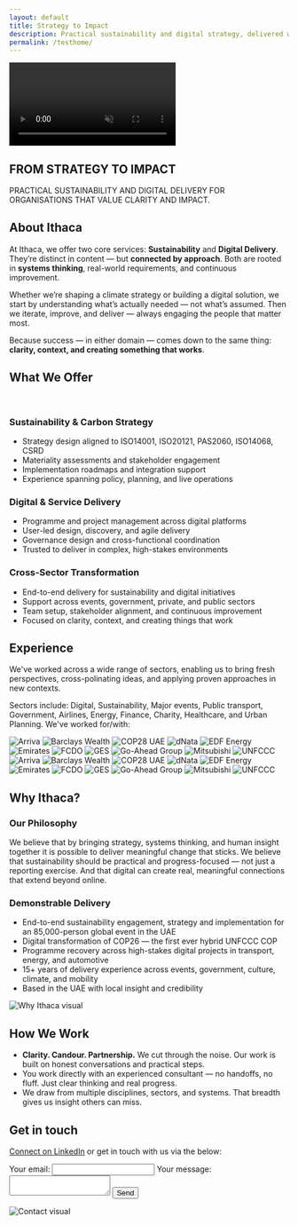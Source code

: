 ```yaml
---
layout: default
title: Strategy to Impact
description: Practical sustainability and digital strategy, delivered with clarity and purpose.
permalink: /testhome/
---
```


<style>
/* TESTING STUFF */

/* Section Title formatting 
TRY: Area Extended force caps
WITH:                         */
.alter-sect-title {
  text-transform: uppercase;
}

.alter-hero-shadow {
  text-shadow:
    /* H offset, V offset, blur radius, (colour, opacity) */
    0 4px 12px rgba(254, 148, 0, 0.9);
}
</style>

<section id="hero" class="section-hero">
  <div class="hero-video-wrapper">
    <video autoplay loop muted playsinline class="hero-video">
      <source src="/assets/videos/hero-river-sml.mp4?v=1" type="video/mp4">
      Your browser does not support the video tag.
    </video>
    <div class="hero-content alter-sect-title">
      <h1>From Strategy to Impact</h1>
      <p>Practical sustainability and digital delivery for organisations that value clarity and impact.</p>
    </div>
  </div>
</section>

<section id="about" class="section">
    <div class="section-title">
      <h2>About Ithaca</h2>
    </div>
    <div class="section-flex">
      <div class="text">
        <p>At Ithaca, we offer two core services: <strong>Sustainability</strong> and <strong>Digital Delivery</strong>. They’re distinct in content — but <strong>connected by approach</strong>. Both are rooted in <strong>systems thinking</strong>, real-world requirements, and continuous improvement.</p>
        <p>Whether we’re shaping a climate strategy or building a digital solution, we start by understanding what’s actually needed — not what’s assumed. Then we iterate, improve, and deliver — always engaging the people that matter most.</p>
        <p>Because success — in either domain — comes down to the same thing: <strong>clarity, context, and creating something that works</strong>.</p>
      </div>
    </div>
</section>

<section id="services" class="section-services highlighted">
  <div class="section-title">
    <h2>What We Offer</h2>
    <br>
  </div>
  <div class="services-grid">
    <div class="service-card">
      <h3>Sustainability & Carbon Strategy</h3>
      <ul>
        <li>Strategy design aligned to ISO14001, ISO20121, PAS2060, ISO14068, CSRD</li>
        <li>Materiality assessments and stakeholder engagement</li>
        <li>Implementation roadmaps and integration support</li>
        <li>Experience spanning policy, planning, and live operations</li>
      </ul>
    </div>
    <div class="service-card">
      <h3>Digital & Service Delivery</h3>
      <ul>
        <li>Programme and project management across digital platforms</li>
        <li>User-led design, discovery, and agile delivery</li>
        <li>Governance design and cross-functional coordination</li>
        <li>Trusted to deliver in complex, high-stakes environments</li>
      </ul>
    </div>
    <div class="service-card">
      <h3>Cross-Sector Transformation</h3>
      <ul>
        <li>End-to-end delivery for sustainability and digital initiatives</li>
        <li>Support across events, government, private, and public sectors</li>
        <li>Team setup, stakeholder alignment, and continuous improvement</li>
        <li>Focused on clarity, context, and creating things that work</li>
      </ul>
    </div>
  </div>
</section>

<section id="experience" class="section with-background">
    <div class="section-title">
      <h2>Experience</h2>
    </div>
    <div class="section-flex">
      <div class="text">
        <p>We've worked across a wide range of sectors, enabling us to bring fresh perspectives, cross-polinating ideas, and applying proven approaches in new contexts.</p>
        <p>Sectors include: Digital, Sustainability, Major events, Public transport, Government, Airlines, Energy, Finance, Charity, Healthcare, and Urban Planning.  We've worked for/with:</p>
        <div class="brand-logo-scroll">
          <div class="scroll-track">
            <!-- First set of logos -->
            <div class="logo-group">
              <img src="/assets/images/xplogos/xpLogo_arriva.jpg" alt="Arriva" />
              <img src="/assets/images/xplogos/xpLogo_BarclaysWealth.png" alt="Barclays Wealth" />
              <img src="/assets/images/xplogos/xpLogo_COP28_2.webp" alt="COP28 UAE" />
              <img src="/assets/images/xplogos/xplogo_dnata.png" alt="dNata" />
              <img src="/assets/images/xplogos/xpLogo_EDF.png" alt="EDF Energy" />
              <img src="/assets/images/xplogos/xpLogo_Emirates.png" alt="Emirates" />
              <img src="/assets/images/xplogos/xpLogo_FCDO2.png" alt="FCDO" />
              <img src="/assets/images/xplogos/xpLogo_GES.jpeg" alt="GES" />
              <img src="/assets/images/xplogos/xpLogo_Go_Ahead_logo.png" alt="Go-Ahead Group" />
              <img src="/assets/images/xplogos/xpLogo_mitsubishi.png" alt="Mitsubishi" />
              <img src="/assets/images/xplogos/xpLogo_UNFCCC.png" alt="UNFCCC" />
            </div>
        <!-- Duplicate set for seamless loop -->
            <div class="logo-group">
              <img src="/assets/images/xplogos/xpLogo_arriva.jpg" alt="Arriva" />
              <img src="/assets/images/xplogos/xpLogo_BarclaysWealth.png" alt="Barclays Wealth" />
              <img src="/assets/images/xplogos/xpLogo_COP28_2.webp" alt="COP28 UAE" />
              <img src="/assets/images/xplogos/xplogo_dnata.png" alt="dNata" />
              <img src="/assets/images/xplogos/xpLogo_EDF.png" alt="EDF Energy" />
              <img src="/assets/images/xplogos/xpLogo_Emirates.png" alt="Emirates" />
              <img src="/assets/images/xplogos/xpLogo_FCDO2.png" alt="FCDO" />
              <img src="/assets/images/xplogos/xpLogo_GES.jpeg" alt="GES" />
              <img src="/assets/images/xplogos/goahead2.png" alt="Go-Ahead Group" />
              <img src="/assets/images/xplogos/xpLogo_mitsubishi.png" alt="Mitsubishi" />
              <img src="/assets/images/xplogos/xpLogo_UNFCCC.png" alt="UNFCCC" />
            </div>
          </div>
        </div>
      </div>
    </div>
</section>

<section id="why" class="section-split highlighted">
    <div class="section-title">
      <h2>Why Ithaca?</h2>
    </div>
      <div class="section-flex">
        <div class="text">
          <h3>Our Philosophy</h3>
          <p>We believe that by bringing strategy, systems thinking, and human insight together it is possible to deliver meaningful change that sticks.  We believe that sustainability should be practical and progress-focused — not just a reporting exercise. And that digital can create real, meaningful connections that extend beyond online. </p>
          <div class="gap-md"></div>
          <h3>Demonstrable Delivery</h3>
          <ul>
            <li>End-to-end sustainability engagement, strategy and implementation for an 85,000-person global event in the UAE</li>
            <li>Digital transformation of COP26 — the first ever hybrid UNFCCC COP</li>
            <li>Programme recovery across high-stakes digital projects in transport, energy, and automotive</li>
            <li>15+ years of delivery experience across events, government, culture, climate, and mobility</li>
            <li>Based in the UAE with local insight and credibility</li>
          </ul>
        </div>
      <div class="image">
        <img src="/assets/images/whyithaca.png?v=2" alt="Why Ithaca visual" class="content-img img-medium img-bordered img-focal-dwn-sml">
    </div>
  </div>
</section>

<section id="how" class="section">
    <div class="section-title">
        <h2>How We Work</h2>
    </div>
      <div class="text">
        <ul>
          <li><strong>Clarity. Candour. Partnership.</strong> We cut through the noise. Our work is built on honest conversations and practical steps.</li>
          <li>You work directly with an experienced consultant — no handoffs, no fluff. Just clear thinking and real progress.</li>
          <li>We draw from multiple disciplines, sectors, and systems. That breadth gives us insight others can miss.</li>
        </ul>
      </div>
  </section>

<section id="contact" class="section-split highlighted">
  <div class="section-title">
    <h2>Get in touch</h2>
  </div>
  <div class="section-flex">
    <div class="text">
      <p>
        <a href="https://www.linkedin.com/in/ashbladon/" target="_blank">Connect on LinkedIn</a><span> or get in touch with us via the below:</span>
      </p>
      <form action="https://formspree.io/f/xanozvan" method="POST" class="contact-form">
        <label for="contact-email">Your email:</label>
        <input type="email" id="contact-email" name="email" required>
        <label for="contact-message">Your message:</label>
        <textarea id="contact-message" name="message" required></textarea>
        <input type="text" name="_gotcha" style="display:none" tabindex="-1" aria-hidden="true">
        <button type="submit">Send</button>
      </form>
    </div>
    <div class="image contact-image">
      <img src="/assets/images/contact.webp" alt="Contact visual" class="content-img img-medium img-bordered">
    </div>
  </div>
</section>